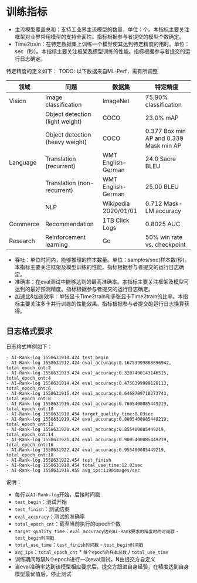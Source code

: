 # 训练指标

- 主流模型覆盖总和：支持工业界主流模型的数量，单位：个。本指标主要关注框架对业界常用模型的支持全面性。指标根据参与者提交的模型个数确定。
- Time2train：在特定数据集上训练一个模型使其达到特定精度的用时。单位：sec（秒）。本指标主要关注框架及模型训练的性能。指标根据参与者提交的运行日志确定。

特定精度的定义如下：
TODO: 以下数据来自ML-Perf，需有所调整

|领域|问题 |数据集 |特定精度|
|-----------------------|-----------------------|-----------------------|-----------------------|
|Vision |Image classification |ImageNet |75.90% classification|
| |Object detection (light weight) |COCO |23.0% mAP|
| |Object detection (heavy weight) |COCO |0.377 Box min AP and 0.339 Mask min AP|
|Language |Translation (recurrent) |WMT English-German |24.0 Sacre BLEU|
| |Translation (non-recurrent) |WMT English-German |25.00 BLEU|
| |NLP |Wikipedia 2020/01/01 |0.712 Mask-LM accuracy|
|Commerce |Recommendation |1TB Click Logs|0.8025 AUC|
|Research |Reinforcement learning |Go |50% win rate vs. checkpoint|

- 吞吐：单位时间内，能够推理的样本数量。单位：samples/sec(样本数/秒)。本指标主要关注框架及模型训练的性能。指标根据参与者提交的运行日志确定。
- 准确率：在eval测试中能够达到的最高准确率。本指标主要关注框架及模型可达到的最好预测精度。指标根据参与者提交的运行日志确定。
- 加速比&加速效率：单张显卡Time2train和多张显卡Time2train的比率。本指标主要关注多卡并行训练的性能效果。指标根据参与者提交的运行日志换算获得。


## 日志格式要求
日志格式样例如下：
```
- AI-Rank-log 1558631910.424 test_begin
- AI-Rank-log 1558631912.424 eval_accuracy:0.16753999888896942, total_epoch_cnt:2
- AI-Rank-log 1558631913.424 eval_accuracy:0.3207400143146515, total_epoch_cnt:4
- AI-Rank-log 1558631914.424 eval_accuracy:0.4756399989128113, total_epoch_cnt:6
- AI-Rank-log 1558631915.424 eval_accuracy:0.6468799710273743, total_epoch_cnt:8
- AI-Rank-log 1558631916.424 eval_accuracy:0.7605400085449219, total_epoch_cnt:10
- AI-Rank-log 1558631918.454 target_quality_time:8.03sec
- AI-Rank-log 1558631919.424 eval_accuracy:0.8005400085449219, total_epoch_cnt:12
- AI-Rank-log 1558631920.424 eval_accuracy:0.855400085449219, total_epoch_cnt:14
- AI-Rank-log 1558631921.424 eval_accuracy:0.9005400085449219, total_epoch_cnt:16
- AI-Rank-log 1558631922.424 eval_accuracy:0.955400085449219, total_epoch_cnt:18
- AI-Rank-log 1558631922.454 test_finish
- AI-Rank-log 1558631918.454 total_use_time:12.03sec
- AI-Rank-log 1558631918.455 avg_ips:1190images/sec

```
说明：
- 每行以`AI-Rank-log`开始，后接时间戳
- `test_begin`：测试开始
- `test_finish`：测试结束
- `eval_accuracy`：测试的准确率
- `total_epoch_cnt`：截至当前执行的epoch个数
- `target_quality_time`：`eval_accuracy达到AI-Rank要求的精度时的时间戳` - `test_begin时间戳`
- `total_use_time`：`test_finish时间戳` - `test_begin时间戳`
- `avg_ips`：`total_epoch_cnt` * `每个epoch的样本总数` / `total_use_time`
- 训练期间每隔N个epoch进行一次eval测试，N由提交方自定义
- 当eval准确率达到该模型相应要求后，提交方跟进自身经验，在精度达到自身模型最优值后，停止测试
